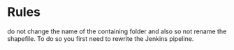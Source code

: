 <!--
SPDX-FileCopyrightText: NOI Techpark <digital@noi.bz.it>

SPDX-License-Identifier: CC0-1.0
-->

Rules
======
do not change the name of the containing folder and also so not rename the shapefile. To do so you first need to rewrite the Jenkins pipeline.

